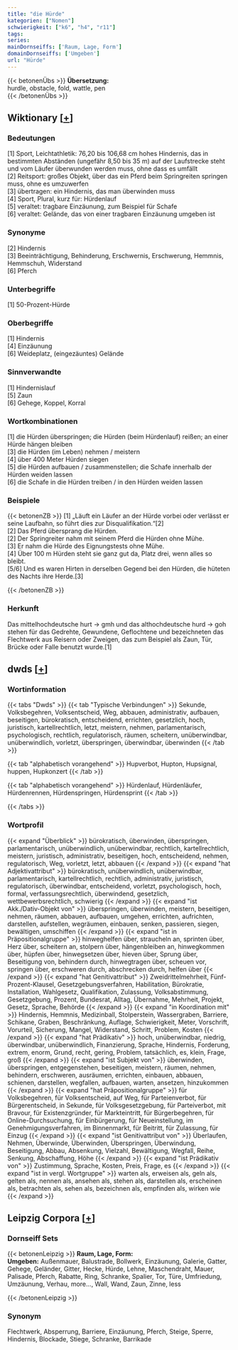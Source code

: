 ```yaml
---
title: "die Hürde"
kategorien: ["Nomen"]
schwierigkeit: ["k6", "h4", "r11"]
tags:
series:
mainDornseiffs: ['Raum, Lage, Form']
domainDornseiffs: ['Umgeben']
url: "Hürde"
---
```


{{< betonenÜbs >}}
**Übersetzung:**  
hurdle, obstacle, fold, wattle, pen  
{{< /betonenÜbs >}}

## Wiktionary [[+](https://de.wiktionary.org/wiki/Hürde)]

### Bedeutungen
[1] Sport, Leichtathletik: 76,20 bis 106,68 cm hohes Hindernis, das in bestimmten Abständen (ungefähr 8,50 bis 35 m) auf der Laufstrecke steht und vom Läufer überwunden werden muss, ohne dass es umfällt  
[2] Reitsport: großes Objekt, über das ein Pferd beim Springreiten springen muss, ohne es umzuwerfen  
[3] übertragen: ein Hindernis, das man überwinden muss  
[4] Sport, Plural, kurz für: Hürdenlauf  
[5] veraltet: tragbare Einzäunung, zum Beispiel für Schafe  
[6] veraltet: Gelände, das von einer tragbaren Einzäunung umgeben ist  

### Synonyme
[2] Hindernis  
[3] Beeinträchtigung, Behinderung, Erschwernis, Erschwerung, Hemmnis, Hemmschuh, Widerstand  
[6] Pferch  

### Unterbegriffe
[1] 50-Prozent-Hürde  

### Oberbegriffe
[1] Hindernis  
[4] Einzäunung  
[6] Weideplatz, (eingezäuntes) Gelände  

### Sinnverwandte
[1] Hindernislauf  
[5] Zaun  
[6] Gehege, Koppel, Korral  

### Wortkombinationen
[1] die Hürden überspringen; die Hürden (beim Hürdenlauf) reißen; an einer Hürde hängen bleiben  
[3] die Hürden (im Leben) nehmen / meistern  
[4] über 400 Meter Hürden siegen  
[5] die Hürden aufbauen / zusammenstellen; die Schafe innerhalb der Hürden weiden lassen  
[6] die Schafe in die Hürden treiben / in den Hürden weiden lassen  

### Beispiele
{{< betonenZB >}}
[1] „Läuft ein Läufer an der Hürde vorbei oder verlässt er seine Laufbahn, so führt dies zur Disqualifikation.“[2]  
[2] Das Pferd übersprang die Hürden.  
[2] Der Springreiter nahm mit seinem Pferd die Hürden ohne Mühe.  
[3] Er nahm die Hürde des Eignungstests ohne Mühe.  
[4] Über 100 m Hürden steht sie ganz gut da, Platz drei, wenn alles so bleibt.  
[5/6] Und es waren Hirten in derselben Gegend bei den Hürden, die hüteten des Nachts ihre Herde.[3]  

{{< /betonenZB >}}
### Herkunft
Das mittelhochdeutsche hurt → gmh und das althochdeutsche hurd → goh stehen für das Gedrehte, Gewundene, Geflochtene und bezeichneten das Flechtwerk aus Reisern oder Zweigen, das zum Beispiel als Zaun, Tür, Brücke oder Falle benutzt wurde.[1]  



## dwds [[+](https://www.dwds.de/wb/Hürde)]

### Wortinformation
{{< tabs "Dwds" >}}
{{< tab "Typische Verbindungen" >}}
Sekunde, Volksbegehren, Volksentscheid, Weg, abbauen, administrativ, aufbauen, beseitigen, bürokratisch, entscheidend, errichten, gesetzlich, hoch, juristisch, kartellrechtlich, letzt, meistern, nehmen, parlamentarisch, psychologisch, rechtlich, regulatorisch, räumen, scheitern, unüberwindbar, unüberwindlich, vorletzt, überspringen, überwindbar, überwinden
{{< /tab >}}

{{< tab "alphabetisch vorangehend" >}}
Hupverbot, Hupton, Hupsignal, huppen, Hupkonzert
{{< /tab >}}

{{< tab "alphabetisch vorangehend" >}}
Hürdenlauf, Hürdenläufer, Hürdenrennen, Hürdenspringen, Hürdensprint
{{< /tab >}}

{{< /tabs >}}

### Wortprofil
{{< expand "Überblick" >}} bürokratisch, überwinden, überspringen, parlamentarisch, unüberwindlich, unüberwindbar, rechtlich, kartellrechtlich, meistern, juristisch, administrativ, beseitigen, hoch, entscheidend, nehmen, regulatorisch, Weg, vorletzt, letzt, abbauen {{< /expand >}}
{{< expand "hat Adjektivattribut" >}} bürokratisch, unüberwindlich, unüberwindbar, parlamentarisch, kartellrechtlich, rechtlich, administrativ, juristisch, regulatorisch, überwindbar, entscheidend, vorletzt, psychologisch, hoch, formal, verfassungsrechtlich, überwindend, gesetzlich, wettbewerbsrechtlich, schwierig {{< /expand >}}
{{< expand "ist Akk./Dativ-Objekt von" >}} überspringen, überwinden, meistern, beseitigen, nehmen, räumen, abbauen, aufbauen, umgehen, errichten, aufrichten, darstellen, aufstellen, wegräumen, einbauen, senken, passieren, siegen, bewältigen, umschiffen {{< /expand >}}
{{< expand "ist in Präpositionalgruppe" >}} hinweghelfen über, straucheln an, sprinten über, Herz über, scheitern an, stolpern über, hängenbleiben an, hinwegkommen über, hüpfen über, hinwegsetzen über, hieven über, Sprung über, Beseitigung von, behindern durch, hinwegtragen über, scheuen vor, springen über, erschweren durch, abschrecken durch, helfen über {{< /expand >}}
{{< expand "hat Genitivattribut" >}} Zweidrittelmehrheit, Fünf-Prozent-Klausel, Gesetzgebungsverfahren, Habilitation, Bürokratie, Installation, Wahlgesetz, Qualifikation, Zulassung, Volksabstimmung, Gesetzgebung, Prozent, Bundesrat, Alltag, Übernahme, Mehrheit, Projekt, Gesetz, Sprache, Behörde {{< /expand >}}
{{< expand "in Koordination mit" >}} Hindernis, Hemmnis, Medizinball, Stolperstein, Wassergraben, Barriere, Schikane, Graben, Beschränkung, Auflage, Schwierigkeit, Meter, Vorschrift, Vorurteil, Sicherung, Mangel, Widerstand, Schritt, Problem, Kosten {{< /expand >}}
{{< expand "hat Prädikativ" >}} hoch, unüberwindbar, niedrig, überwindbar, unüberwindlich, Finanzierung, Sprache, Hindernis, Forderung, extrem, enorm, Grund, recht, gering, Problem, tatsächlich, es, klein, Frage, groß {{< /expand >}}
{{< expand "ist Subjekt von" >}} überwinden, überspringen, entgegenstehen, beseitigen, meistern, räumen, nehmen, behindern, erschweren, ausräumen, errichten, einbauen, abbauen, schienen, darstellen, wegfallen, aufbauen, warten, ansetzen, hinzukommen {{< /expand >}}
{{< expand "hat Präpositionalgruppe" >}} für Volksbegehren, für Volksentscheid, auf Weg, für Parteienverbot, für Bürgerentscheid, in Sekunde, für Volksgesetzgebung, für Parteiverbot, mit Bravour, für Existenzgründer, für Markteintritt, für Bürgerbegehren, für Online-Durchsuchung, für Einbürgerung, für Neueinstellung, im Genehmigungsverfahren, im Binnenmarkt, für Beitritt, für Zulassung, für Einzug {{< /expand >}}
{{< expand "ist Genitivattribut von" >}} Überlaufen, Nehmen, Überwinde, Überwinden, Überspringen, Überwindung, Beseitigung, Abbau, Absenkung, Vielzahl, Bewältigung, Wegfall, Reihe, Senkung, Abschaffung, Höhe {{< /expand >}}
{{< expand "ist Prädikativ von" >}} Zustimmung, Sprache, Kosten, Preis, Frage, es {{< /expand >}}
{{< expand "ist in vergl. Wortgruppe" >}} warten als, erweisen als, geln als, gelten als, nennen als, ansehen als, stehen als, darstellen als, erscheinen als, betrachten als, sehen als, bezeichnen als, empfinden als, wirken wie {{< /expand >}}

## Leipzig Corpora [[+](https://corpora.uni-leipzig.de/en/res?word=Hürde&corpusId=deu_newscrawl-public_2018)]

### Dornseiff Sets
{{< betonenLeipzig >}}
**Raum, Lage, Form:**  
**Umgeben:** Außenmauer, Balustrade, Bollwerk, Einzäunung, Galerie, Gatter, Gehege, Geländer, Gitter, Hecke, Hürde, Lehne, Maschendraht, Mauer, Palisade, Pferch, Rabatte, Ring, Schranke, Spalier, Tor, Türe, Umfriedung, Umzäunung, Verhau, more..., Wall, Wand, Zaun, Zinne, less  

{{< /betonenLeipzig >}}

### Synonym
Flechtwerk, Absperrung, Barriere, Einzäunung, Pferch, Steige, Sperre, Hindernis, Blockade, Stiege, Schranke, Barrikade

